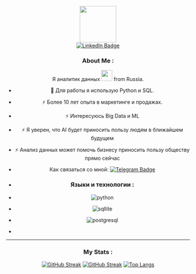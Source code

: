 <div id="header" align="center">
  <img src="https://media.giphy.com/media/v1.Y2lkPTc5MGI3NjExMXp1dTdnam40eDZmd3N3cWt4eXF4YW1oODk5aGExaTNrd2RkYzV6NCZlcD12MV9pbnRlcm5hbF9naWZfYnlfaWQmY3Q9cw/M9gbBd9nbDrOTu1Mqx/giphy.gif" width="100"/>
</div>
<div id="badges"align="center">
  <a href="https://www.facebook.com/alexander.andrianov.14/">
    <img src="https://img.shields.io/badge/facebook-blue?style=for-the-badge&logo=linkedin&logoColor=white" alt="LinkedIn Badge"/>
  </a>
  </div>
  <div id="header" align="center">
  <img src="https://komarev.com/ghpvc/?username=ecocity-coder&style=flat-square&color=blue" alt=""/>
  <div id="header" align="center">
  
### About Me :
Я аналитик данных <img src="https://media.giphy.com/media/WUlplcMpOCEmTGBtBW/giphy.gif" width="30"> from Russia.
- :telescope: Для работы я использую Python и SQL.

- :zap: Более 10 лет опыта в маркетинге и продажах.
- :zap: Интересуюсь Big Data и ML
- :zap: Я уверен, что AI будет приносить пользу людям в ближайшем будущем
- :zap: Анализ данных может помочь бизнесу приносить пользу обществу прямо сейчас

- Как связаться со мной: [![Telegram Badge](https://img.shields.io/badge/-panda_ora-blue?style=flat&logo=Telegram&logoColor=white)](your-tg-url)
- ### Языки и технологии :
- ![python](https://img.shields.io/badge/python-316192?style=for-the-badge&logo=docker&logoColor=white)
- ![sqllite](https://img.shields.io/badge/MySQL-005C84?style=for-the-badge&logo=mysql&logoColor=white)
- ![postgresql](https://img.shields.io/badge/PostgreSQL-316192?style=for-the-badge&logo=postgresql&logoColor=white)
- 
---

### My Stats :
[![GitHub Streak](https://streak-stats.demolab.com?user=ecocity-coder&theme=transparent&hide_border=true&mode=weekly&fire=FF2222&dates=2C68F6&currStreakLabel=2C68F6&currStreakNum=2C68F6)](https://git.io/streak-stats)
<a href="https://git.io/streak-stats"><img src="http://github-readme-streak-stats.herokuapp.com?user=ecocity-coder" alt="GitHub Streak" /></a>
[![Top Langs](https://github-readme-stats.vercel.app/api/top-langs/?username=ecocity-coder&layout=compact&theme=vision-friendly-dark)](https://github.com/anuraghazra/github-readme-stats)
          
